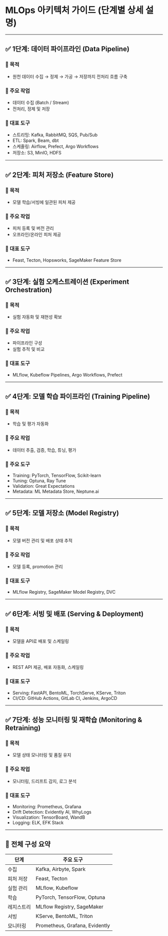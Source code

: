 
# MLOps 아키텍처 가이드 (단계별 상세 설명)

---

## ✅ 1단계: 데이터 파이프라인 (Data Pipeline)

### 📌 목적
- 원천 데이터 수집 → 정제 → 가공 → 저장까지 전처리 흐름 구축

### 🔨 주요 작업
- 데이터 수집 (Batch / Stream)
- 전처리, 정제 및 저장

### 🧰 대표 도구
- 스트리밍: Kafka, RabbitMQ, SQS, Pub/Sub
- ETL: Spark, Beam, dbt
- 스케줄링: Airflow, Prefect, Argo Workflows
- 저장소: S3, MinIO, HDFS

---

## ✅ 2단계: 피처 저장소 (Feature Store)

### 📌 목적
- 모델 학습/서빙에 일관된 피처 제공

### 🔨 주요 작업
- 피처 등록 및 버전 관리
- 오프라인/온라인 피처 제공

### 🧰 대표 도구
- Feast, Tecton, Hopsworks, SageMaker Feature Store

---

## ✅ 3단계: 실험 오케스트레이션 (Experiment Orchestration)

### 📌 목적
- 실험 자동화 및 재현성 확보

### 🔨 주요 작업
- 파이프라인 구성
- 실험 추적 및 비교

### 🧰 대표 도구
- MLflow, Kubeflow Pipelines, Argo Workflows, Prefect

---

## ✅ 4단계: 모델 학습 파이프라인 (Training Pipeline)

### 📌 목적
- 학습 및 평가 자동화

### 🔨 주요 작업
- 데이터 추출, 검증, 학습, 튜닝, 평가

### 🧰 주요 도구
- Training: PyTorch, TensorFlow, Scikit-learn
- Tuning: Optuna, Ray Tune
- Validation: Great Expectations
- Metadata: ML Metadata Store, Neptune.ai

---

## ✅ 5단계: 모델 저장소 (Model Registry)

### 📌 목적
- 모델 버전 관리 및 배포 상태 추적

### 🔨 주요 작업
- 모델 등록, promotion 관리

### 🧰 대표 도구
- MLflow Registry, SageMaker Model Registry, DVC

---

## ✅ 6단계: 서빙 및 배포 (Serving & Deployment)

### 📌 목적
- 모델을 API로 배포 및 스케일링

### 🔨 주요 작업
- REST API 제공, 배포 자동화, 스케일링

### 🧰 대표 도구
- Serving: FastAPI, BentoML, TorchServe, KServe, Triton
- CI/CD: GitHub Actions, GitLab CI, Jenkins, ArgoCD

---

## ✅ 7단계: 성능 모니터링 및 재학습 (Monitoring & Retraining)

### 📌 목적
- 모델 상태 모니터링 및 품질 유지

### 🔨 주요 작업
- 모니터링, 드리프트 감지, 로그 분석

### 🧰 대표 도구
- Monitoring: Prometheus, Grafana
- Drift Detection: Evidently AI, WhyLogs
- Visualization: TensorBoard, WandB
- Logging: ELK, EFK Stack

---

## 📌 전체 구성 요약

| 단계 | 주요 도구 |
|------|-----------|
| 수집 | Kafka, Airbyte, Spark |
| 피처 저장 | Feast, Tecton |
| 실험 관리 | MLflow, Kubeflow |
| 학습 | PyTorch, TensorFlow, Optuna |
| 레지스트리 | MLflow Registry, SageMaker |
| 서빙 | KServe, BentoML, Triton |
| 모니터링 | Prometheus, Grafana, Evidently |

